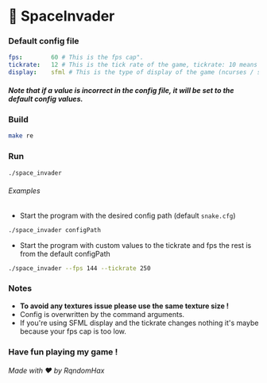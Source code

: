 # 🚀 SpaceInvader

### Default config file
```yml
fps:        60 # This is the fps cap".
tickrate:   12 # This is the tick rate of the game, tickrate: 10 means 10 ticks per second.
display:    sfml # This is the type of display of the game (ncurses / sfml)).
```

##### Note that if a value is incorrect in the config file, it will be set to the default config values.

### Build

```bash
make re
```

### Run

```bash
./space_invader
```

###### Examples

- Start the program with the desired config path (default `snake.cfg`)
```bash
./space_invader configPath
```

- Start the program with custom values to the tickrate and fps the rest is from the default configPath
```bash
./space_invader --fps 144 --tickrate 250
```

### Notes

- __To avoid any textures issue please use the same texture size !__
- Config is overwritten by the command arguments.
- If you're using SFML display and the tickrate changes nothing it's maybe because your fps cap is too low.

### Have fun playing my game !

###### Made with ❤️ by RqndomHax